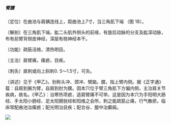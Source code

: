 ##### 臂臑

〔定位〕在曲池与肩髃连线上，距曲池上7寸，当三角肌下端 （图 18）。

〔解剖〕在三角肌下端，肱二头肌外侧头的前缘，有旋后动脉的分支及肱深动脉，布有前臂背侧皮神经，深层有桡神经本干。

〔功能〕疏筋活络，清热明目。

〔主治〕肩臂痛，瘰疬，目疾。

〔刺灸〕直刺或向上斜刺0. 5〜1.5寸，可灸。

〔讲述〕见于《甲乙》。别称头冲、颈冲、臂脑。臑，指上臂内侧。据《正字通》载：自肩到腕为臂，自肩到肘为臑。因本穴位于臂三角肌下方偏内侧，主治肩关节疾病，故名。《甲乙》：治寒热项疬，适肩臂痛不可举。这是因为本穴为手阳明大肠经、手太阳小肠经、足太阳膀胱经和阳维之会所，刺之能疏筋止痛，行气散瘀。临床常配曲池治瘰疬；配光明治目疾；配合谷、膻中治癫痫。

![](img/图18.jpg)
